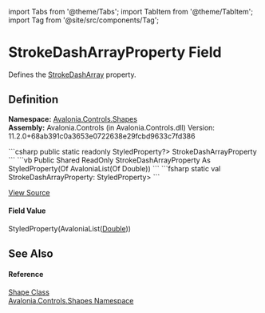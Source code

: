import Tabs from '@theme/Tabs'; 
import TabItem from '@theme/TabItem'; 
import Tag from '@site/src/components/Tag'; 

# StrokeDashArrayProperty Field


Defines the <a href="P_Avalonia_Controls_Shapes_Shape_StrokeDashArray">StrokeDashArray</a> property.



## Definition
**Namespace:** <a href="N_Avalonia_Controls_Shapes">Avalonia.Controls.Shapes</a>  
**Assembly:** Avalonia.Controls (in Avalonia.Controls.dll) Version: 11.2.0+68ab391c0a3653e0722638e29fcbd9633c7fd386

<Tabs groupId="api-code-preview">
<TabItem value="csharp" label="C#">
```csharp
public static readonly StyledProperty<AvaloniaList<double>?> StrokeDashArrayProperty
```
</TabItem>
<TabItem value="vb" label="VB">
```vb
Public Shared ReadOnly StrokeDashArrayProperty As StyledProperty(Of AvaloniaList(Of Double))
```
</TabItem>
<TabItem value="fsharp" label="F#">
```fsharp
static val StrokeDashArrayProperty: StyledProperty<AvaloniaList<float>>
```
</TabItem>
</Tabs>



<a href="https://github.com/AvaloniaUI/Avalonia/tree/master/srcAvalonia.Controls/Shapes/Shape.cs" title="View the source code">View Source</a>



#### Field Value
StyledProperty(AvaloniaList(<a href="https://learn.microsoft.com/dotnet/api/system.double" target="_blank" rel="noopener noreferrer">Double</a>))

## See Also


#### Reference
<a href="T_Avalonia_Controls_Shapes_Shape">Shape Class</a>  
<a href="N_Avalonia_Controls_Shapes">Avalonia.Controls.Shapes Namespace</a>  
